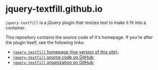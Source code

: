 # jquery-textfill.github.io

`jquery-textfill` is a jQuery plugin that resizes text to make it fit into a
container.

This repository contains the source code of it's homepage.
If you're after the plugin itself, see the following links:

* [`jquery-textfill` homepage (live version of this site)][home];
* [`jquery-textfill` source code on GitHub][hub];
* [`jquery-textfill` organization on GitHub][org];

[home]: http://jquery-textfill.github.io/
[hub]:  http://github.com/jquery-textfill/jquery-textfill
[org]:  http://github.com/jquery-textfill/

